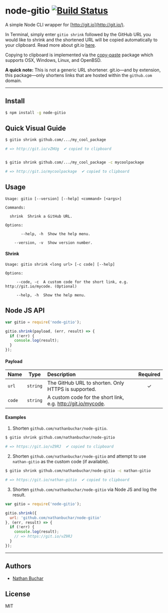 # node-gitio [![Build Status](https://travis-ci.org/nathanbuchar/node-gitio.svg?branch=master)](https://travis-ci.org/nathanbuchar/node-gitio)

A simple Node CLI wrapper for [http://git.io](http://git.io/).

In Terminal, simply enter `gitio shrink` followed by the GitHub URL you would like to shrink and the shortened URL will be copied automatically to your clipboard. Read more about git.io [here](https://github.com/blog/985-git-io-github-url-shortener).

Copying to clipboard is implemented via the [copy-paste](https://www.npmjs.com/package/copy-paste) package which supports OSX, Windows, Linux, and OpenBSD.

**A quick note:** This is not a generic URL shortener. git.io—and by extension, this package—only shortens links that are hosted within the `github.com` domain.


***


Install
-------

```bash
$ npm install -g node-gitio
```


Quick Visual Guide
------------------

```bash
$ gitio shrink github.com/.../my_cool_package

# => http://git.io/vZHUg  ✔ copied to clipboard


$ gitio shrink github.com/.../my_cool_package -c mycoolpackage

# => http://git.io/mycoolpackage  ✔ copied to clipboard
```


Usage
-----

```
Usage: gitio [--version] [--help] <command> [<args>]

Commands:

  shrink  Shrink a GitHub URL.

Options:

       --help, -h  Show the help menu.

    --version, -v  Show version number.

```

#### Shrink

```
Usage: gitio shrink <long url> [-c code] [--help]

Options:

     --code, -c  A custom code for the short link, e.g. http://git.io/mycode. (Optional)

     --help, -h  Show the help menu.

```


Node JS API
-----------

```javascript
var gitio = require('node-gitio');

gitio.shrink(payload, (err, result) => {
  if (!err) {
    console.log(result);
  }
});

```

#### Payload

|Name|Type|Description|Required|
|:---|:--:|:----------|:------:|
|`url`|`string`|The GitHub URL to shorten. Only HTTPS is supported.|✓|
|`code`|`string`|A custom code for the short link, e.g. http://git.io/mycode.||



#### Examples

1. Shorten `github.com/nathanbuchar/node-gitio`.

  ```bash
  $ gitio shrink github.com/nathanbuchar/node-gitio

  # => https://git.io/vZ9RJ  ✔ copied to clipboard
  ```

2. Shorten `github.com/nathanbuchar/node-gitio` and attempt to use `nathan-gitio` as the custom code (if available).

  ```bash
  $ gitio shrink github.com/nathanbuchar/node-gitio -c nathan-gitio

  # => https://git.io/nathan-gitio  ✔ copied to clipboard
  ```

3. Shorten `github.com/nathanbuchar/node-gitio` via Node JS and log the result.

  ```javascript
  var gitio = require('node-gitio');

  gitio.shrink({
    url: 'github.com/nathanbuchar/node-gitio'
  }, (err, result) => {
    if (!err) {
      console.log(result);
      // => https://git.io/vZ9RJ
    }
  });
  ```


***


Authors
-------
* [Nathan Buchar](mailto:hello@nathanbuchar.com)


License
-------
MIT
